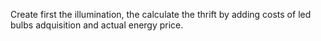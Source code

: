 Create first the illumination, the calculate the thrift by adding costs of led bulbs adquisition and actual energy price.
